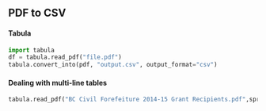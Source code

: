 ## PDF to CSV
#### Tabula

```python
import tabula
df = tabula.read_pdf("file.pdf")
tabula.convert_into(pdf, "output.csv", output_format="csv")
```

#### Dealing with multi-line tables
```python
tabula.read_pdf("BC Civil Forefeiture 2014-15 Grant Recipients.pdf",spreadsheet=True, pages='all')
```